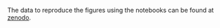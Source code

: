 The data to reproduce the figures using the notebooks can be found at [zenodo](https://zenodo.org/record/6583713).
